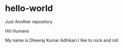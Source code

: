 # hello-world
Just Another repository

Hiii Humans

My name is Dheeraj Kumar Adhikari.I like to rock and roll
